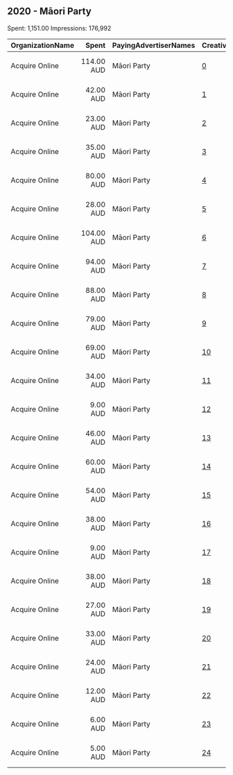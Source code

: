 ## 2020 - Māori Party 
Spent: 1,151.00
Impressions: 176,992

|OrganizationName|Spent|PayingAdvertiserNames|CreativeUrls|Impressions|Genders|AgeBrackets|CountryCodes|BillingAddresses|CandidateBallotInformation|
|:---|---:|:---|:---|---:|:---|:---|:---|:---|:---|
|Acquire Online|114.00 AUD|Māori Party|[0](https://www.snap.com/political-ads/asset/6d1fb15c77f7b630d3ab6f6b0e76af554488650a777298b0cb8e6cb9f354a9f5?mediaType=mp4)|34,690|FEMALE|16-30|new zealand|"196, Great North Road, Grey Lynn,Auckland,1021,NZ"||
|Acquire Online|42.00 AUD|Māori Party|[1](https://www.snap.com/political-ads/asset/6d1fb15c77f7b630d3ab6f6b0e76af554488650a777298b0cb8e6cb9f354a9f5?mediaType=mp4)|24,154|FEMALE|16-30|new zealand|"196, Great North Road, Grey Lynn,Auckland,1021,NZ"||
|Acquire Online|23.00 AUD|Māori Party|[2](https://www.snap.com/political-ads/asset/3ff0c2b0d6cf6a172c0cc536a6621c905b6e4196ef3bf48d761dff6c052f7ccc?mediaType=mp4)|11,299|FEMALE|16-30|new zealand|"196, Great North Road, Grey Lynn,Auckland,1021,NZ"||
|Acquire Online|35.00 AUD|Māori Party|[3](https://www.snap.com/political-ads/asset/3ff0c2b0d6cf6a172c0cc536a6621c905b6e4196ef3bf48d761dff6c052f7ccc?mediaType=mp4)|11,239|FEMALE|16-30|new zealand|"196, Great North Road, Grey Lynn,Auckland,1021,NZ"||
|Acquire Online|80.00 AUD|Māori Party|[4](https://www.snap.com/political-ads/asset/5ed3ebf55dd064c98d6b82ec540fa562b7a8a2a2b4a737d119d315898cc3fc0a?mediaType=mp4)|11,090|FEMALE|16-30|new zealand|"196, Great North Road, Grey Lynn,Auckland,1021,NZ"||
|Acquire Online|28.00 AUD|Māori Party|[5](https://www.snap.com/political-ads/asset/6d1fb15c77f7b630d3ab6f6b0e76af554488650a777298b0cb8e6cb9f354a9f5?mediaType=mp4)|10,427|FEMALE|16-30|new zealand|"196, Great North Road, Grey Lynn,Auckland,1021,NZ"||
|Acquire Online|104.00 AUD|Māori Party|[6](https://www.snap.com/political-ads/asset/f906bc3a708eb6a8e40a2574bffc1f50419a5af96aca872465b7ce4412808a33?mediaType=mp4)|9,422||18-34|new zealand|"196, Great North Road, Grey Lynn,Auckland,1021,NZ"|Maori Party|
|Acquire Online|94.00 AUD|Māori Party|[7](https://www.snap.com/political-ads/asset/f906bc3a708eb6a8e40a2574bffc1f50419a5af96aca872465b7ce4412808a33?mediaType=mp4)|8,524||18-34|new zealand|"196, Great North Road, Grey Lynn,Auckland,1021,NZ"|Maori Party|
|Acquire Online|88.00 AUD|Māori Party|[8](https://www.snap.com/political-ads/asset/aba0b98b62b2508659485b781acbcb51b80801ca444a201c805ad69ef280e801?mediaType=mp4)|7,454||18-34|new zealand|"196, Great North Road, Grey Lynn,Auckland,1021,NZ"|Maori Party|
|Acquire Online|79.00 AUD|Māori Party|[9](https://www.snap.com/political-ads/asset/a2164fedf45f481f70894d46d168a26ba8403281b1e5b5d4849e6c61096cbba2?mediaType=mp4)|6,715||18-34|new zealand|"196, Great North Road, Grey Lynn,Auckland,1021,NZ"|Maori Party|
|Acquire Online|69.00 AUD|Māori Party|[10](https://www.snap.com/political-ads/asset/97584cc7966f00ac3159f69b54c91b061d48d7ac5cd31293a8211ad0d04cb49b?mediaType=mp4)|5,736||18-34|new zealand|"196, Great North Road, Grey Lynn,Auckland,1021,NZ"|Maori Party|
|Acquire Online|34.00 AUD|Māori Party|[11](https://www.snap.com/political-ads/asset/3ff0c2b0d6cf6a172c0cc536a6621c905b6e4196ef3bf48d761dff6c052f7ccc?mediaType=mp4)|5,542|FEMALE|16-30|new zealand|"196, Great North Road, Grey Lynn,Auckland,1021,NZ"||
|Acquire Online|9.00 AUD|Māori Party|[12](https://www.snap.com/political-ads/asset/5ed3ebf55dd064c98d6b82ec540fa562b7a8a2a2b4a737d119d315898cc3fc0a?mediaType=mp4)|4,618|FEMALE|16-30|new zealand|"196, Great North Road, Grey Lynn,Auckland,1021,NZ"||
|Acquire Online|46.00 AUD|Māori Party|[13](https://www.snap.com/political-ads/asset/f06b96f0363b30b45a2de8e6988ce0147f6ce9a097e012ae39b7b0f626ab620e?mediaType=mp4)|3,598||18-34|new zealand|"196, Great North Road, Grey Lynn,Auckland,1021,NZ"|Maori Party|
|Acquire Online|60.00 AUD|Māori Party|[14](https://www.snap.com/political-ads/asset/fbb54b4eddd44ba1e6cecd1f4b3eb167cfb3997ff75faea049c06acfb3a091ee?mediaType=mp4)|3,377||18-34|new zealand|"196, Great North Road, Grey Lynn,Auckland,1021,NZ"|Maori Party|
|Acquire Online|54.00 AUD|Māori Party|[15](https://www.snap.com/political-ads/asset/b0633c6a873b6f68e090aa978a62c1107f8a08d344384ad7411063c181ad629b?mediaType=mp4)|3,319||18-34|new zealand|"196, Great North Road, Grey Lynn,Auckland,1021,NZ"|Maori Party|
|Acquire Online|38.00 AUD|Māori Party|[16](https://www.snap.com/political-ads/asset/aba0b98b62b2508659485b781acbcb51b80801ca444a201c805ad69ef280e801?mediaType=mp4)|3,232||18-34|new zealand|"196, Great North Road, Grey Lynn,Auckland,1021,NZ"|Maori Party|
|Acquire Online|9.00 AUD|Māori Party|[17](https://www.snap.com/political-ads/asset/5ed3ebf55dd064c98d6b82ec540fa562b7a8a2a2b4a737d119d315898cc3fc0a?mediaType=mp4)|2,754|FEMALE|16-30|new zealand|"196, Great North Road, Grey Lynn,Auckland,1021,NZ"||
|Acquire Online|38.00 AUD|Māori Party|[18](https://www.snap.com/political-ads/asset/f06b96f0363b30b45a2de8e6988ce0147f6ce9a097e012ae39b7b0f626ab620e?mediaType=mp4)|2,266||18-34|new zealand|"196, Great North Road, Grey Lynn,Auckland,1021,NZ"|Maori Party|
|Acquire Online|27.00 AUD|Māori Party|[19](https://www.snap.com/political-ads/asset/4715ce2e8082e3599fe0adce8982ce43011a8114281d2488f55158ab38d22a44?mediaType=mp4)|2,201||18-34|new zealand|"196, Great North Road, Grey Lynn,Auckland,1021,NZ"|Maori Party|
|Acquire Online|33.00 AUD|Māori Party|[20](https://www.snap.com/political-ads/asset/a2164fedf45f481f70894d46d168a26ba8403281b1e5b5d4849e6c61096cbba2?mediaType=mp4)|2,056||18-34|new zealand|"196, Great North Road, Grey Lynn,Auckland,1021,NZ"|Maori Party|
|Acquire Online|24.00 AUD|Māori Party|[21](https://www.snap.com/political-ads/asset/fbb54b4eddd44ba1e6cecd1f4b3eb167cfb3997ff75faea049c06acfb3a091ee?mediaType=mp4)|1,876||18-34|new zealand|"196, Great North Road, Grey Lynn,Auckland,1021,NZ"|Maori Party|
|Acquire Online|12.00 AUD|Māori Party|[22](https://www.snap.com/political-ads/asset/b0633c6a873b6f68e090aa978a62c1107f8a08d344384ad7411063c181ad629b?mediaType=mp4)|538||18-34|new zealand|"196, Great North Road, Grey Lynn,Auckland,1021,NZ"|Maori Party|
|Acquire Online|6.00 AUD|Māori Party|[23](https://www.snap.com/political-ads/asset/4715ce2e8082e3599fe0adce8982ce43011a8114281d2488f55158ab38d22a44?mediaType=mp4)|451||18-34|new zealand|"196, Great North Road, Grey Lynn,Auckland,1021,NZ"|Maori Party|
|Acquire Online|5.00 AUD|Māori Party|[24](https://www.snap.com/political-ads/asset/97584cc7966f00ac3159f69b54c91b061d48d7ac5cd31293a8211ad0d04cb49b?mediaType=mp4)|414||18-34|new zealand|"196, Great North Road, Grey Lynn,Auckland,1021,NZ"|Maori Party|
